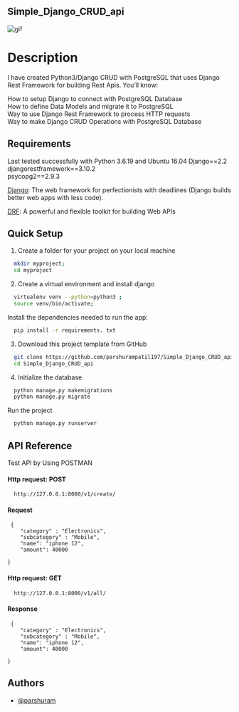 

## Simple_Django_CRUD_api

![gif](https://developers.giphy.com/branch/master/static/api-512d36c09662682717108a38bbb5c57d.gif)


# Description

I have created Python3/Django CRUD with PostgreSQL that uses Django Rest Framework for building Rest Apis. You’ll know:

How to setup Django to connect with PostgreSQL Database\
How to define Data Models and migrate it to PostgreSQL\
Way to use Django Rest Framework to process HTTP requests\
Way to make Django CRUD Operations with PostgreSQL Database

## Requirements

Last tested successfully with Python 3.6.19 and Ubuntu 16.04
Django==2.2\
djangorestframework==3.10.2\
psycopg2==2.9.3

[Django](https://www.djangoproject.com/): The web framework for perfectionists with deadlines (Django builds better web apps with less code).

[DRF](https://github.com/gitgik/django-rest-api/blob/master/www.django-rest-framework.org): A powerful and flexible toolkit for building Web APIs


## Quick Setup

1. Create a folder for your project on your local machine
```bash
  mkdir myproject; 
  cd myproject

```

2. Create a virtual environment and install django

```bash
  virtualenv venv --python=python3 ; 
  source venv/bin/activate; 

```

Install the dependencies needed to run the app:
```bash
  pip install -r requirements. txt 

```

3. Download this project template from GitHub
```bash
  git clone https://github.com/parshurampatil197/Simple_Django_CRUD_api.git
  cd Simple_Django_CRUD_api

```

4. Initialize the database

```bash
  python manage.py makemigrations
  python manage.py migrate

```


Run the project

```bash
  python manage.py runserver

```






## API Reference
 
Test API by Using POSTMAN
#### Http request: POST 

```http
  http://127.0.0.1:8000/v1/create/
```

#### Request

```http
 {
    "category" : "Electronics",
    "subcategory" : "Mobile",
    "name": "iphone 12",
    "amount": 40000
    
}
```
#### Http request: GET 

```http
  http://127.0.0.1:8000/v1/all/
```

#### Response

```http
 {
    "category" : "Electronics",
    "subcategory" : "Mobile",
    "name": "iphone 12",
    "amount": 40000
    
}
```

## Authors

- [@parshuram](https://github.com/parshurampatil197)


